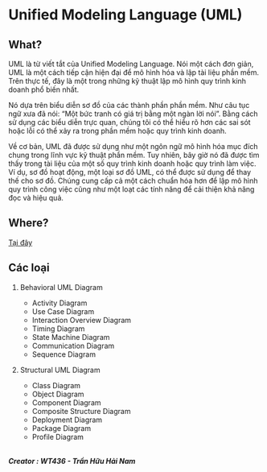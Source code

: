 # Unified Modeling Language (UML)

## What?
UML là từ viết tắt của Unified Modeling Language. Nói một cách đơn giản, UML là một cách tiếp cận hiện đại để mô hình hóa và lập tài liệu phần mềm. Trên thực tế, đây là một trong những kỹ thuật lập mô hình quy trình kinh doanh phổ biến nhất.

Nó dựa trên biểu diễn sơ đồ của các thành phần phần mềm. Như câu tục ngữ xưa đã nói: “Một bức tranh có giá trị bằng một ngàn lời nói”. Bằng cách sử dụng các biểu diễn trực quan, chúng tôi có thể hiểu rõ hơn các sai sót hoặc lỗi có thể xảy ra trong phần mềm hoặc quy trình kinh doanh.

Về cơ bản, UML đã được sử dụng như một ngôn ngữ mô hình hóa mục đích chung trong lĩnh vực kỹ thuật phần mềm. Tuy nhiên, bây giờ nó đã được tìm thấy trong tài liệu của một số quy trình kinh doanh hoặc quy trình làm việc. Ví dụ, sơ đồ hoạt động, một loại sơ đồ UML, có thể được sử dụng để thay thế cho sơ đồ. Chúng cung cấp cả một cách chuẩn hóa hơn để lập mô hình quy trình công việc cũng như một loạt các tính năng để cải thiện khả năng đọc và hiệu quả.

## Where?
[Tại đây](https://app.diagrams.net/)
## Các loại
1. Behavioral UML Diagram

    *  Activity Diagram
    *  Use Case Diagram
    *  Interaction Overview Diagram
    *  Timing Diagram
    *  State Machine Diagram
    *  Communication Diagram
    *  Sequence Diagram
2. Structural UML Diagram
    *  Class Diagram
    *  Object Diagram
    *  Component Diagram
    *  Composite Structure Diagram
    *  Deployment Diagram
    *  Package Diagram
    *  Profile Diagram

 <br/><b><i> Creator : WT436 - Trần Hữu Hải Nam </i></b>
